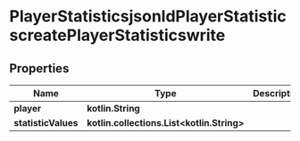 
# PlayerStatisticsjsonldPlayerStatisticscreatePlayerStatisticswrite

## Properties
| Name | Type | Description | Notes |
| ------------ | ------------- | ------------- | ------------- |
| **player** | **kotlin.String** |  |  |
| **statisticValues** | **kotlin.collections.List&lt;kotlin.String&gt;** |  |  [optional] |



